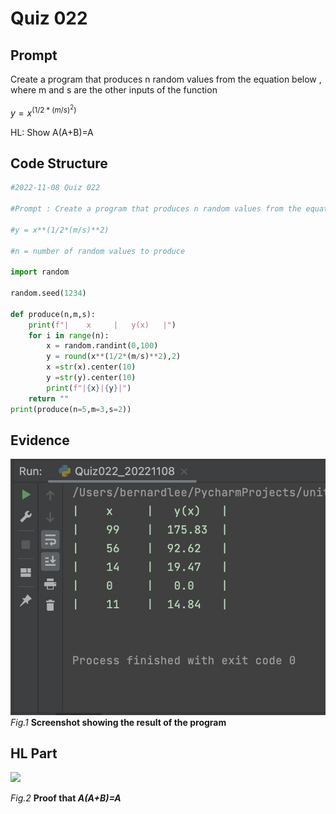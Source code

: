 # Quiz 022

## Prompt
Create a program that produces n random values from the equation below , where m and s are the other inputs of the function

$y = x^(1/2*(m/s)^2)$

HL: Show A(A+B)=A

## Code Structure 
```.py
#2022-11-08 Quiz 022

#Prompt : Create a program that produces n random values from the equation below , where m and s are the other inputs of the function

#y = x**(1/2*(m/s)**2)

#n = number of random values to produce

import random

random.seed(1234)

def produce(n,m,s):
    print(f"|    x     |   y(x)   |")
    for i in range(n):
        x = random.randint(0,100)
        y = round(x**(1/2*(m/s)**2),2)
        x =str(x).center(10)
        y =str(y).center(10)
        print(f"|{x}|{y}|")
    return ""
print(produce(n=5,m=3,s=2))
```

## Evidence
![](/Assets/Quiz022_Evidence.jpg)
*Fig.1* **Screenshot showing the result of the program**

## HL Part
![](/Assets/Quiz022_Boolean.jpg)

*Fig.2* **Proof that _A(A+B)=A_**

